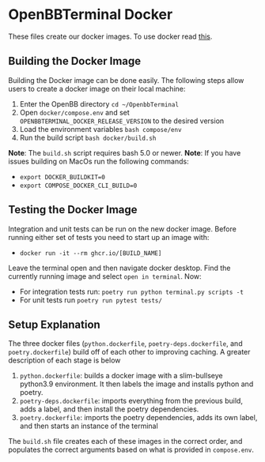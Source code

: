 # OpenBBTerminal Docker

These files create our docker images. To use docker read [this](openbb_terminal/DOCKER_README.md).

## Building the Docker Image

Building the Docker image can be done easily. The following steps allow users to create a docker
image on their local machine:

1. Enter the OpenBB directory `cd ~/OpenbbTerminal`
1. Open `docker/compose.env` and set `OPENBBTERMINAL_DOCKER_RELEASE_VERSION` to the desired version
1. Load the environment variables `bash compose/env`
1. Run the build script `bash docker/build.sh` 

**Note**: The `build.sh` script requires bash 5.0 or newer.
**Note**: If you have issues building on MacOs run the following commands:

- `export DOCKER_BUILDKIT=0`
- `export COMPOSE_DOCKER_CLI_BUILD=0`

## Testing the Docker Image

Integration and unit tests can be run on the new docker image. Before running either set of tests
you need to start up an image with:

- `docker run -it --rm ghcr.io/[BUILD_NAME]`

Leave the terminal open and then navigate docker desktop. Find the currently running image and
select `open in terminal`. Now:

- For integration tests run: `poetry run python terminal.py scripts -t`
- For unit tests run `poetry run pytest tests/`

## Setup Explanation

The three docker files (`python.dockerfile`, `poetry-deps.dockerfile`, and `poetry.dockerfile`)
build off of each other to improving caching. A greater description of each stage is below

1. `python.dockerfile`: builds a docker image with a slim-bullseye python3.9 environment. It then
    labels the image and installs python and poetry.
2. `poetry-deps.dockerfile`: imports everything from the previous build, adds a label, and then
    install the poetry dependencies.
3. `poetry.dockerfile`: imports the poetry dependencies, adds its own label, and then starts an
    instance of the terminal

The `build.sh` file creates each of these images in the correct order, and populates the correct
arguments based on what is provided in `compose.env`.

